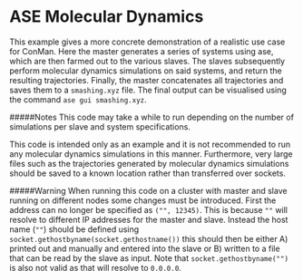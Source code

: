 ASE Molecular Dynamics
======================
This example gives a more concrete demonstration of a realistic use case for
ConMan. Here the master generates a series of systems using ase,  which are
then farmed out to the various slaves. The slaves subsequently perform molecular
dynamics simulations on said systems, and return the resulting trajectories.
Finally, the master concatenates all trajectories and saves them to a
`smashing.xyz` file. The final output can be visualised using the command
`ase gui smashing.xyz`.


#####Notes
This code may take a while to run depending on the number of simulations per
slave and system specifications.

This code is intended only as an example and it is not recommended to run any
molecular dynamics simulations in this manner. Furthermore, very large files
such as the trajectories generated by molecular dynamics simulations should
be saved to a known location rather than transferred over sockets.

#####Warning
When running this code on a cluster with master and slave running on different
nodes some changes must be introduced. First the address can no longer be
specified as `("", 12345)`. This is because `""` will resolve to different IP
addresses for the master and slave. Instead the host name (`""`) should be defined
using `socket.gethostbyname(socket.gethostname())` this should then be either A)
printed out and manually and entered into the slave or B) written to a file that
can be read by the slave as input. Note that `socket.gethostbyname("")` is also
not valid as that will resolve to `0.0.0.0`.
